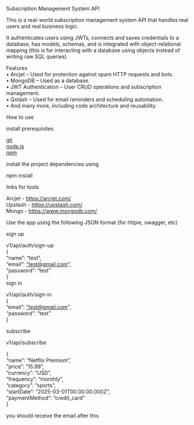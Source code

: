 
<p class="has-line-data" data-line-start="0" data-line-end="1">Subscription Management System API</p>
<p class="has-line-data" data-line-start="2" data-line-end="3">This is a real-world subscription management system API that handles real users and real business logic.</p>
<p class="has-line-data" data-line-start="4" data-line-end="5">It authenticates users using JWTs, connects and saves credentials to a database, has models, schemas, and is integrated with object-relational mapping (this is for interacting with a database using objects instead of writing raw SQL queries).</p>
<p class="has-line-data" data-line-start="7" data-line-end="13">Features<br>
•   Arcjet – Used for protection against spam HTTP requests and bots.<br>
•   MongoDB – Used as a database.<br>
•   JWT Authentication – User CRUD operations and subscription management.<br>
•   Qstash – Used for email reminders and scheduling automation.<br>
•   And many more, including code architecture and reusability.</p>
<p class="has-line-data" data-line-start="15" data-line-end="16">How to use</p>
<p class="has-line-data" data-line-start="17" data-line-end="18">install prerequisites</p>
<p class="has-line-data" data-line-start="19" data-line-end="22"><a href="https://git-scm.com/downloads">git</a><br>
<a href="https://nodejs.org/en/download">node.js</a><br>
<a href="https://docs.npmjs.com/downloading-and-installing-node-js-and-npm">npm</a></p>
<p class="has-line-data" data-line-start="23" data-line-end="24">install the project dependencies using</p>
<p class="has-line-data" data-line-start="25" data-line-end="26">npm install</p>
<p class="has-line-data" data-line-start="27" data-line-end="28">links for tools</p>
<p class="has-line-data" data-line-start="29" data-line-end="32">Arcjet - <a href="https://arcjet.com/">https://arcjet.com/</a><br>
Upstash - <a href="https://upstash.com/">https://upstash.com/</a><br>
Mongo - <a href="https://www.mongodb.com/">https://www.mongodb.com/</a></p>

<p class="has-line-data" data-line-start="0" data-line-end="1">Use the app using the following JSON format (for httpie, swagger, etc)</p>
<p class="has-line-data" data-line-start="2" data-line-end="3">sign up</p>
<p class="has-line-data" data-line-start="4" data-line-end="11">v1/api/auth/sign-up<br>
{<br>
“name”: “test”,<br>
“email”: <a href="mailto:%22test@gmail.com">&quot;test@gmail.com</a>&quot;,<br>
“password”: “test”<br>
}<br>
sign in</p>
<p class="has-line-data" data-line-start="12" data-line-end="17">v1/api/auth/sign-in<br>
{<br>
“email”: <a href="mailto:%22test@gmail.com">&quot;test@gmail.com</a>&quot;,<br>
“password”: “test”<br>
}</p>
<p class="has-line-data" data-line-start="18" data-line-end="19">subscribe</p>
<p class="has-line-data" data-line-start="20" data-line-end="21">v1/api/subscribe</p>
<p class="has-line-data" data-line-start="22" data-line-end="31">{<br>
“name”: “Netflix Premium”,<br>
“price”: “15.99”,<br>
“currency”: “USD”,<br>
“frequency”: “monthly”,<br>
“category”: “sports”,<br>
“startDate”: “2025-03-01T00:00:00.000Z”,<br>
“paymentMethod”: “credit_card”<br>
}</p>
<p class="has-line-data" data-line-start="32" data-line-end="33">you should receive the email after this</p>
